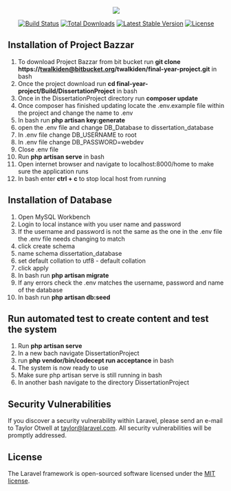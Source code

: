 <p align="center"><img src="https://laravel.com/assets/img/components/logo-laravel.svg"></p>

<p align="center">
<a href="https://travis-ci.org/laravel/framework"><img src="https://travis-ci.org/laravel/framework.svg" alt="Build Status"></a>
<a href="https://packagist.org/packages/laravel/framework"><img src="https://poser.pugx.org/laravel/framework/d/total.svg" alt="Total Downloads"></a>
<a href="https://packagist.org/packages/laravel/framework"><img src="https://poser.pugx.org/laravel/framework/v/stable.svg" alt="Latest Stable Version"></a>
<a href="https://packagist.org/packages/laravel/framework"><img src="https://poser.pugx.org/laravel/framework/license.svg" alt="License"></a>
</p>

## Installation of Project Bazzar
1. To download Project Bazzar from bit bucket run **git clone https://twalkiden@bitbucket.org/twalkiden/final-year-project.git**
in bash
2. Once the project download run **cd final-year-project/Build/DissertationProject** in bash
3. Once in the DissertationProject directory run **composer update**
4. Once composer has finished updating locate the .env.example file within the project and change the name to .env
5. In bash run **php artisan key:generate**
6. open the .env file and change DB_Database to dissertation_database
7. In .env file change DB_USERNAME to root
8. In .env file change DB_PASSWORD=webdev
9. Close .env file
10. Run **php artisan serve** in bash
11. Open internet browser and navigate to localhost:8000/home to make sure the application runs
12. In bash enter **ctrl + c** to stop local host from running

## Installation of Database
1. Open MySQL Workbench
2. Login to local instance with you user name and password
3. If the username and password is not the same as the one in the .env file the .env file needs changing to match
4. click create schema
5. name schema dissertation_database
6. set default collation to utf8 - default collation
7. click apply
8. In bash run **php artisan migrate**
9. If any errors check the .env matches the username, password and name of the database
10. In bash run **php artisan db:seed**

## Run automated test to create content and test the system
1. Run **php artisan serve**
2. In a new bach navigate DissertationProject
3. run **php vendor/bin/codecept run acceptance** in bash
4. The system is now ready to use
5. Make sure php artisan serve is still running in bash
6. In another bash navigate to the directory DissertationProject


## Security Vulnerabilities

If you discover a security vulnerability within Laravel, please send an e-mail to Taylor Otwell at taylor@laravel.com. All security vulnerabilities will be promptly addressed.

## License

The Laravel framework is open-sourced software licensed under the [MIT license](http://opensource.org/licenses/MIT).
